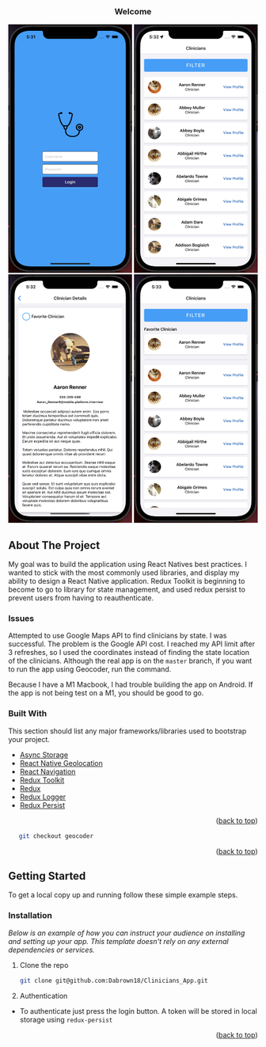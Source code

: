 <div id="top"></div>

<!-- PROJECT LOGO -->
<br />
<div align="center">

<h3 align="center">Welcome</h3>

<div style="justify-content: space-between;" align="center">
    <img width="250" height="502" src="images/image_1.png">
    <img width="250" height="502" src="images/image_2.png">
    <img width="250" height="502" src="images/image_3.png">
<img width="250" height="502" src="images/image_4.png">
</div>
</div>

<!-- ABOUT THE PROJECT -->
## About The Project
My goal was to build the application using React Natives best practices. I wanted to stick with the most
commonly used libraries, and display my ability to design a React Native application. Redux Toolkit
is beginning to become to go to library for state management, and used redux persist to prevent users from having to
reauthenticate.

### Issues
Attempted to use Google Maps API to find clinicians by state. I was successful.
The problem is the Google API cost. I reached my API limit after 3 refreshes, so I used the coordinates instead of finding the
state location of the clinicians. Although the real app is on the `master` branch, if you want to run the app using Geocoder, run the command. 

Because I have a M1 Macbook, I had trouble building the app on Android. If the app is not
being test on a M1, you should be good to go. 

### Built With

This section should list any major frameworks/libraries used to bootstrap your project.

* [Async Storage](https://github.com/react-native-async-storage/async-storage)
* [React Native Geolocation](https://github.com/react-native-geolocation/react-native-geolocation)
* [React Navigation](https://reactnavigation.org/)
* [Redux Toolkit](https://redux-toolkit.js.org/)
* [Redux](https://redux.js.org/)
* [Redux Logger](https://www.npmjs.com/package/redux-logger)
* [Redux Persist](https://www.npmjs.com/package/redux-persist)

<p align="right">(<a href="#top">back to top</a>)</p>

```sh
   git checkout geocoder
   ```

<p align="right">(<a href="#top">back to top</a>)</p>


<!-- GETTING STARTED -->
## Getting Started

To get a local copy up and running follow these simple example steps.

### Installation

_Below is an example of how you can instruct your audience on installing and setting up your app. This template doesn't rely on any external dependencies or services._

1. Clone the repo
   ```sh
   git clone git@github.com:Dabrown18/Clinicians_App.git
   ```

2. Authentication
* To authenticate just press the login button. A token will be stored in local storage using `redux-persist`

<p align="right">(<a href="#top">back to top</a>)</p>
